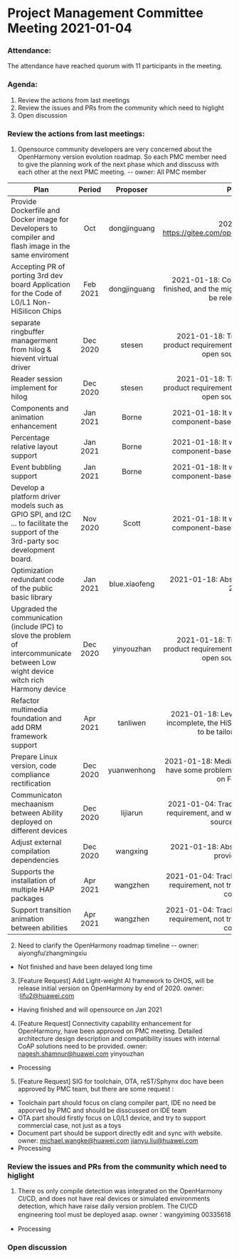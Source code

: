 # Project Management Committee Meeting 2021-01-04

### Attendance:
The attendance have reached quorum with 11 participants in the meeting.

### Agenda:

 1. Review the actions from last meetings
 2. Review the issues and PRs from the community which need to higlight
 3. Open discussion


### Review the actions from last meetings:
 1. Opensource community developers are very concerned about the OpenHarmony version evolution roadmap. So each PMC member need to give the planning work of the next phase which and disscuss with each other at the next PMC meeting. -- owner: All PMC member
 
| Plan | Period | Proposer | Progress | Status |
|--------------|:--------------:|:--------------:|:--------------:|:--------------:|
| Provide Dockerfile and Docker image for Developers to compiler and flash image in the same enviroment  | Oct | dongjinguang | 2020-11-08: https://gitee.com/openharmony/docs/pulls/160 | Close |
| Accepting PR of porting 3rd dev board Application for the Code of L0/L1 Non-HiSilicon Chips |	Feb 2021	| dongjinguang	| 2021-01-18: Cotex-m refactor has been finished, and the migration guide document will be released on 2.10 | Processing |
| separate ringbuffer managerment from hilog & hievent virtual driver | Dec 2020 | stesen | 2021-01-18: Tracking the issue in the product requirement, and will not tracked in the open source community | Close |
| Reader session implement for hilog | Dec 2020 | stesen | 2021-01-18: Tracking the issue in the product requirement, and will not tracked in the open source community | Close |
| Components and animation enhancement | Jan 2021 | Borne | 2021-01-18: It will release together with component-based rectification on Feb 28 | Processing |
| Percentage relative layout support | Jan 2021 | Borne | 2021-01-18: It will release together with component-based rectification on Feb 28 | Processing |
| Event bubbling support | Jan 2021 | Borne | 2021-01-18: It will release together with component-based rectification on Feb 28 | Open |
| Develop a platform driver models such as GPIO SPI, and I2C ... to facilitate the support of the 3rd-party soc development board. | Nov 2020 | Scott | 2021-01-18: It will release together with component-based rectification on Feb 28 | Processing |
| Optimization redundant code of the public basic library | Jan 2021 | blue.xiaofeng | 2021-01-18: Absent meeting and delay to 202102 |Open |
| Upgraded the communication (include IPC) to slove the problem of intercommunicate between Low wight device witch rich Harmony device | Dec 2020 | yinyouzhan | 2021-01-18: Tracking the issue in the product requirement, and will not tracked in the open source community | Close |
| Refactor multimedia foundation and add DRM framework support | Apr 2021 | tanliwen | 2021-01-18: Level1 POSIX interfaces are incomplete, the HiStreamer framework needs to be tailored and adapted. | Open |
| Prepare Linux version, code compliance rectification | Dec 2020 | yuanwenhong | 2021-01-18: Media and graphics module still have some problem. Hope it could be finished on February 28  | Open |
| Communicaton mechaanism between Ability deployed on different devices | Dec 2020 | lijiarun | 2021-01-04: Track the issue in the product requirement, and was not tracked in the open source community. | Close |
| Adjust  external compilation dependencies | Dec 2020 | wangxing | 2021-01-18: Absent meeting and need to provide progress | Open |
| Supports the installation of multiple HAP packages | Apr 2021 | wangzhen | 2021-01-04: Tracking the feature in product requirement, not tracked in the open source community | Close |
| Support transition animation between abilities | Apr 2021 | wangzhen | 2021-01-04: Tracking the feature in product requirement, not tracked in the open source community | Close |


2. Need to clarify the OpenHarmony roadmap timeline -- owner: aiyongfu/zhangmingxiu
  - Not finished and have been delayed long time

3. [Feature Request] Add Light-weight AI framework to OHOS, will be release initial version on OpenHarmony by end of 2020. owner: :lifu2@huawei.com
  - Having finished and will opensource on Jan 2021

4. [Feature Request] Connectivity capability enhancement for OpenHarmony, have been approved on PMC meeting. Detailed architecture design description and compatibility issues with internal CoAP solutions need to be provided. owner: nagesh.shamnur@huawei.com yinyouzhan
  - Processing

5. [Feature Request] SIG for toolchain, OTA, reST/Sphynx doc have been approved by PMC team, but there are some request :
 - Toolchain part should focus on clang compiler part, IDE no need be apporved by PMC and should be disscussed on IDE team
 - OTA part should firstly focus on L0/L1 device, and try to support commercial case, not just as a toys
 - Document part should be support directly edit and sync with website. owner: michael.wangke@huawei.com jianyu.liu@huawei.com
  - Processing 

### Review the issues and PRs from the community which need to higlight

 1. There os only compile detection was integrated on the OpenHarmony CI/CD, and does not have real devices or simulated environments detection, which have raise daily version problem. The CI/CD engineering tool must be deployed asap. owner：wangyiming 00335618
  - Processing


### Open discussion
